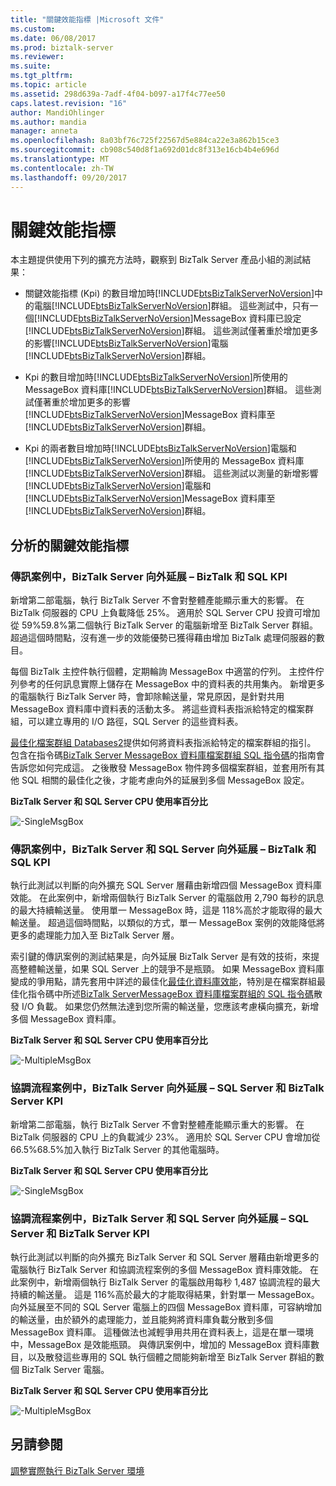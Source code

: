```yaml
---
title: "關鍵效能指標 |Microsoft 文件"
ms.custom: 
ms.date: 06/08/2017
ms.prod: biztalk-server
ms.reviewer: 
ms.suite: 
ms.tgt_pltfrm: 
ms.topic: article
ms.assetid: 298d639a-7adf-4f04-b097-a17f4c77ee50
caps.latest.revision: "16"
author: MandiOhlinger
ms.author: mandia
manager: anneta
ms.openlocfilehash: 8a03bf76c725f22567d5e884ca22e3a862b15ce3
ms.sourcegitcommit: cb908c540d8f1a692d01dc8f313e16cb4b4e696d
ms.translationtype: MT
ms.contentlocale: zh-TW
ms.lasthandoff: 09/20/2017
---
```

# <a name="key-performance-indicators"></a>關鍵效能指標
本主題提供使用下列的擴充方法時，觀察到 BizTalk Server 產品小組的測試結果：  
  
-   關鍵效能指標 (Kpi) 的數目增加時[!INCLUDE[btsBizTalkServerNoVersion](../includes/btsbiztalkservernoversion-md.md)]中的電腦[!INCLUDE[btsBizTalkServerNoVersion](../includes/btsbiztalkservernoversion-md.md)]群組。 這些測試中，只有一個[!INCLUDE[btsBizTalkServerNoVersion](../includes/btsbiztalkservernoversion-md.md)]MessageBox 資料庫已設定[!INCLUDE[btsBizTalkServerNoVersion](../includes/btsbiztalkservernoversion-md.md)]群組。 這些測試僅著重於增加更多的影響[!INCLUDE[btsBizTalkServerNoVersion](../includes/btsbiztalkservernoversion-md.md)]電腦[!INCLUDE[btsBizTalkServerNoVersion](../includes/btsbiztalkservernoversion-md.md)]群組。  
  
-   Kpi 的數目增加時[!INCLUDE[btsBizTalkServerNoVersion](../includes/btsbiztalkservernoversion-md.md)]所使用的 MessageBox 資料庫[!INCLUDE[btsBizTalkServerNoVersion](../includes/btsbiztalkservernoversion-md.md)]群組。 這些測試僅著重於增加更多的影響[!INCLUDE[btsBizTalkServerNoVersion](../includes/btsbiztalkservernoversion-md.md)]MessageBox 資料庫至[!INCLUDE[btsBizTalkServerNoVersion](../includes/btsbiztalkservernoversion-md.md)]群組。  
  
-   Kpi 的兩者數目增加時[!INCLUDE[btsBizTalkServerNoVersion](../includes/btsbiztalkservernoversion-md.md)]電腦和[!INCLUDE[btsBizTalkServerNoVersion](../includes/btsbiztalkservernoversion-md.md)]所使用的 MessageBox 資料庫[!INCLUDE[btsBizTalkServerNoVersion](../includes/btsbiztalkservernoversion-md.md)]群組。 這些測試以測量的新增影響[!INCLUDE[btsBizTalkServerNoVersion](../includes/btsbiztalkservernoversion-md.md)]電腦和[!INCLUDE[btsBizTalkServerNoVersion](../includes/btsbiztalkservernoversion-md.md)]MessageBox 資料庫至[!INCLUDE[btsBizTalkServerNoVersion](../includes/btsbiztalkservernoversion-md.md)]群組。  
  
## <a name="analysis-of-key-performance-indicators"></a>分析的關鍵效能指標  
  
### <a name="messaging-scenario-biztalk-server-scale-out--biztalk-and-sql-kpi"></a>傳訊案例中，BizTalk Server 向外延展 – BizTalk 和 SQL KPI  
 新增第二部電腦，執行 BizTalk Server 不會對整體產能顯示重大的影響。  在 BizTalk 伺服器的 CPU 上負載降低 25%。 適用於 SQL Server CPU 投資可增加從 59%59.8%第二個執行 BizTalk Server 的電腦新增至 BizTalk Server 群組。 超過這個時間點，沒有進一步的效能優勢已獲得藉由增加 BizTalk 處理伺服器的數目。  
  
 每個 BizTalk 主控件執行個體，定期輪詢 MessageBox 中適當的佇列。 主控件佇列參考的任何訊息實際上儲存在 MessageBox 中的資料表的共用集內。 新增更多的電腦執行 BizTalk Server 時，會卸除輸送量，常見原因，是針對共用 MessageBox 資料庫中資料表的活動太多。 將這些資料表指派給特定的檔案群組，可以建立專用的 I/O 路徑，SQL Server 的這些資料表。  
  
 [最佳化檔案群組 Databases2](../technical-guides/optimizing-filegroups-for-the-databases2.md)提供如何將資料表指派給特定的檔案群組的指引。 包含在指令碼[BizTalk Server MessageBox 資料庫檔案群組 SQL 指令碼](../technical-guides/biztalk-server-messagebox-database-filegroups-sql-script.md)的指南會告訴您如何完成這。 之後散發 MessageBox 物件跨多個檔案群組，並套用所有其他 SQL 相關的最佳化之後，才能考慮向外的延展到多個 MessageBox 設定。  
  
 **BizTalk Server 和 SQL Server CPU 使用率百分比**  
  
 ![&#45;SingleMsgBox](../technical-guides/media/m-singlemsgbox.gif "M SingleMsgBox")  
  
### <a name="messaging-scenario-biztalk-server-and-sql-server-scale-out--biztalk-and-sql-kpi"></a>傳訊案例中，BizTalk Server 和 SQL Server 向外延展 – BizTalk 和 SQL KPI  
 執行此測試以判斷的向外擴充 SQL Server 層藉由新增四個 MessageBox 資料庫效能。 在此案例中，新增兩個執行 BizTalk Server 的電腦啟用 2,790 每秒的訊息的最大持續輸送量。 使用單一 MessageBox 時，這是 118%高於才能取得的最大輸送量。 超過這個時間點，以類似的方式，單一 MessageBox 案例的效能降低將更多的處理能力加入至 BizTalk Server 層。  
  
 索引鍵的傳訊案例的測試結果是，向外延展 BizTalk Server 是有效的技術，來提高整體輸送量，如果 SQL Server 上的競爭不是瓶頸。 如果 MessageBox 資料庫變成的爭用點，請先套用中詳述的最佳化[最佳化資料庫效能](../technical-guides/optimizing-database-performance.md)，特別是在檔案群組最佳化指令碼中所述[BizTalk ServerMessageBox 資料庫檔案群組的 SQL 指令碼](../technical-guides/biztalk-server-messagebox-database-filegroups-sql-script.md)散發 I/O 負載。 如果您仍然無法達到您所需的輸送量，您應該考慮橫向擴充，新增多個 MessageBox 資料庫。  
  
 **BizTalk Server 和 SQL Server CPU 使用率百分比**  
  
 ![&#45;MultipleMsgBox](../technical-guides/media/m-multiplemsgbox.gif "M MultipleMsgBox")  
  
### <a name="orchestration-scenario-biztalk-server-scale-out--sql-server-and-biztalk-server-kpi"></a>協調流程案例中，BizTalk Server 向外延展 – SQL Server 和 BizTalk Server KPI  
 新增第二部電腦，執行 BizTalk Server 不會對整體產能顯示重大的影響。 在 BizTalk 伺服器的 CPU 上的負載減少 23%。 適用於 SQL Server CPU 會增加從 66.5%68.5%加入執行 BizTalk Server 的其他電腦時。  
  
 **BizTalk Server 和 SQL Server CPU 使用率百分比**  
  
 ![&#45;SingleMsgBox](../technical-guides/media/o-singlemsgbox.gif "O SingleMsgBox")  
  
### <a name="orchestration-scenario-biztalk-server-and-sql-server-scale-out--sql-server-and-biztalk-server-kpi"></a>協調流程案例中，BizTalk Server 和 SQL Server 向外延展 – SQL Server 和 BizTalk Server KPI  
 執行此測試以判斷的向外擴充 BizTalk Server 和 SQL Server 層藉由新增更多的電腦執行 BizTalk Server 和協調流程案例的多個 MessageBox 資料庫效能。 在此案例中，新增兩個執行 BizTalk Server 的電腦啟用每秒 1,487 協調流程的最大持續的輸送量。 這是 116%高於最大的才能取得結果，針對單一 MessageBox。 向外延展至不同的 SQL Server 電腦上的四個 MessageBox 資料庫，可容納增加的輸送量，由於額外的處理能力，並且能夠將資料庫負載分散到多個 MessageBox 資料庫。 這種做法也減輕爭用共用在資料表上，這是在單一環境中，MessageBox 是效能瓶頸。 與傳訊案例中，增加的 MessageBox 資料庫數目，以及散發這些專用的 SQL 執行個體之間能夠新增至 BizTalk Server 群組的數個 BizTalk Server 電腦。  
  
 **BizTalk Server 和 SQL Server CPU 使用率百分比**  
  
 ![&#45;MultipleMsgBox](../technical-guides/media/o-multiplemsgbox.gif "O MultipleMsgBox")  
  
## <a name="see-also"></a>另請參閱  
 [調整實際執行 BizTalk Server 環境](../technical-guides/scaling-a-production-biztalk-server-environment.md)